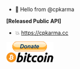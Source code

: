 - 👋 Hello from @cpkarma

**[Released Public API]**
- 💥 https://cpkarma.cc

[![bitcoin-black](https://raw.githubusercontent.com/cpkarma/cpkarma/main/bitcoin-donate-black.png)](https://raw.githubusercontent.com/cpkarma/cpkarma/main/btc-address)
<!---
cpkarma/cpkarma is a ✨ special ✨ repository because its `README.md` (this file) appears on your GitHub profile.
You can click the Preview link to take a look at your changes.
--->
